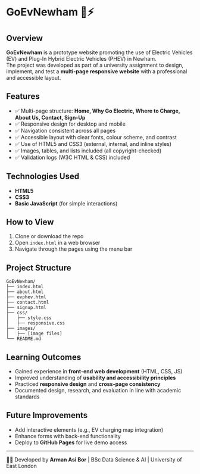 # GoEvNewham 🚗⚡

## Overview  
**GoEvNewham** is a prototype website promoting the use of Electric Vehicles (EV) and Plug-In Hybrid Electric Vehicles (PHEV) in Newham.  
The project was developed as part of a university assignment to design, implement, and test a **multi-page responsive website** with a professional and accessible layout.  

## Features  
- ✅ Multi-page structure: **Home, Why Go Electric, Where to Charge, About Us, Contact, Sign-Up**  
- ✅ Responsive design for desktop and mobile  
- ✅ Navigation consistent across all pages  
- ✅ Accessible layout with clear fonts, colour scheme, and contrast  
- ✅ Use of HTML5 and CSS3 (external, internal, and inline styles)  
- ✅ Images, tables, and lists included (all copyright-checked)  
- ✅ Validation logs (W3C HTML & CSS) included  

## Technologies Used  
- **HTML5**  
- **CSS3**  
- **Basic JavaScript** (for simple interactions)  

## How to View  
1. Clone or download the repo  
2. Open `index.html` in a web browser  
3. Navigate through the pages using the menu bar  

## Project Structure  
```
GoEvNewham/
├── index.html
├── about.html
├── evphev.html
├── contact.html
├── signup.html
├── css/
│   ├── style.css
│   ├── responsive.css
├── images/
│   ├── [image files]
└── README.md
```

## Learning Outcomes  
- Gained experience in **front-end web development** (HTML, CSS, JS)  
- Improved understanding of **usability and accessibility principles**  
- Practiced **responsive design** and **cross-page consistency**  
- Documented design, research, and evaluation in line with academic standards  

## Future Improvements  
- Add interactive elements (e.g., EV charging map integration)  
- Enhance forms with back-end functionality  
- Deploy to **GitHub Pages** for live demo access  

---

👨‍💻 Developed by **Arman Asi Bor** | BSc Data Science & AI | University of East London

